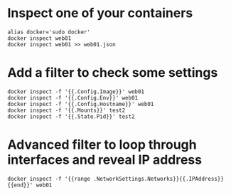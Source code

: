 
# Inspect one of your containers

    alias docker='sudo docker'
    docker inspect web01
    docker inspect web01 >> web01.json

# Add a filter to check some settings

    docker inspect -f '{{.Config.Image}}' web01
    docker inspect -f '{{.Config.Env}}' web01
    docker inspect -f '{{.Config.Hostname}}' web01
    docker inspect -f '{{.Mounts}}' test2
    docker inspect -f '{{.State.Pid}}' test2

# Advanced filter to loop through interfaces and reveal IP address

    docker inspect -f '{{range .NetworkSettings.Networks}}{{.IPAddress}}{{end}}' web01